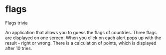 # flags
Flags trivia

An application that allows you to guess the flags of countries. Three flags are displayed on one screen. When you click on each alert pops up with the result - right or wrong. There is a calculation of points, which is displayed after 10 tries.

